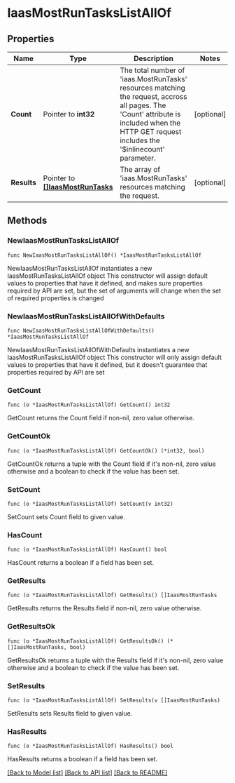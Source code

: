 # IaasMostRunTasksListAllOf

## Properties

Name | Type | Description | Notes
------------ | ------------- | ------------- | -------------
**Count** | Pointer to **int32** | The total number of &#39;iaas.MostRunTasks&#39; resources matching the request, accross all pages. The &#39;Count&#39; attribute is included when the HTTP GET request includes the &#39;$inlinecount&#39; parameter. | [optional] 
**Results** | Pointer to [**[]IaasMostRunTasks**](iaas.MostRunTasks.md) | The array of &#39;iaas.MostRunTasks&#39; resources matching the request. | [optional] 

## Methods

### NewIaasMostRunTasksListAllOf

`func NewIaasMostRunTasksListAllOf() *IaasMostRunTasksListAllOf`

NewIaasMostRunTasksListAllOf instantiates a new IaasMostRunTasksListAllOf object
This constructor will assign default values to properties that have it defined,
and makes sure properties required by API are set, but the set of arguments
will change when the set of required properties is changed

### NewIaasMostRunTasksListAllOfWithDefaults

`func NewIaasMostRunTasksListAllOfWithDefaults() *IaasMostRunTasksListAllOf`

NewIaasMostRunTasksListAllOfWithDefaults instantiates a new IaasMostRunTasksListAllOf object
This constructor will only assign default values to properties that have it defined,
but it doesn't guarantee that properties required by API are set

### GetCount

`func (o *IaasMostRunTasksListAllOf) GetCount() int32`

GetCount returns the Count field if non-nil, zero value otherwise.

### GetCountOk

`func (o *IaasMostRunTasksListAllOf) GetCountOk() (*int32, bool)`

GetCountOk returns a tuple with the Count field if it's non-nil, zero value otherwise
and a boolean to check if the value has been set.

### SetCount

`func (o *IaasMostRunTasksListAllOf) SetCount(v int32)`

SetCount sets Count field to given value.

### HasCount

`func (o *IaasMostRunTasksListAllOf) HasCount() bool`

HasCount returns a boolean if a field has been set.

### GetResults

`func (o *IaasMostRunTasksListAllOf) GetResults() []IaasMostRunTasks`

GetResults returns the Results field if non-nil, zero value otherwise.

### GetResultsOk

`func (o *IaasMostRunTasksListAllOf) GetResultsOk() (*[]IaasMostRunTasks, bool)`

GetResultsOk returns a tuple with the Results field if it's non-nil, zero value otherwise
and a boolean to check if the value has been set.

### SetResults

`func (o *IaasMostRunTasksListAllOf) SetResults(v []IaasMostRunTasks)`

SetResults sets Results field to given value.

### HasResults

`func (o *IaasMostRunTasksListAllOf) HasResults() bool`

HasResults returns a boolean if a field has been set.


[[Back to Model list]](../README.md#documentation-for-models) [[Back to API list]](../README.md#documentation-for-api-endpoints) [[Back to README]](../README.md)


